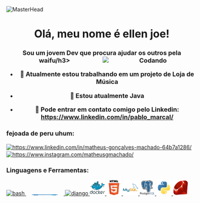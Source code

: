 ![MasterHead](https://skunkapetreestands.com/wp-content/uploads/2019/08/Dark-Woods-Banner.jpg)

<h1 align="center">Olá, meu nome é ellen joe!</h1>
<h3 align="center">Sou um jovem Dev que procura ajudar os outros pela waifu/h3>
<img align="right" alt="Codando" width="250" src="https://media.tenor.com/drxH1lO9cfEAAAAj/dark-souls-bonfire.gif">

- 🔭 Atualmente estou trabalhando em um projeto de **Loja de Música**

- 🌱 Estou atualmente **Java**

- 📩 Pode entrar em contato comigo pelo Linkedin: **https://www.linkedin.com/in/pablo_marcal/**

<h3 align="left">fejoada de peru uhum:</h3>
<p align="left">
<a href="https://www.linkedin.com/in/matheus-gonçalves-machado-64b7a1286/" target="blank"><img align="center" src="https://raw.githubusercontent.com/rahuldkjain/github-profile-readme-generator/master/src/images/icons/Social/linked-in-alt.svg" alt="https://www.linkedin.com/in/matheus-gonçalves-machado-64b7a1286/" height="399" width="4o jogo" /></a>
<a href="https://www.instagram.com/matheusgmachado/" target="blank"><img align="center" src="https://raw.githubusercontent.com/rahuldkjain/github-profile-readme-generator/master/src/images/icons/Social/instagram.svg" alt="https://www.instagram.com/matheusgmachado/" height="30" width="40" /></a>


<h3 align="left">Linguagens e Ferramentas:</h3>
<p align="left"> <a href="https://www.gnu.org/software/bash/" target="_blank" rel="noreferrer"> <img src="https://www.vectorlogo.zone/logos/gnu_bash/gnu_bash-icon.svg" alt="bash" width="40" height="40"/> </a> <a href="https://www.w3schools.com/css/" target="_blank" rel="noreferrer"> <img src="https://raw.githubusercontent.com/devicons/devicon/master/icons/css3/css3-original-wordmark.svg" alt="css3" width="99" height="2"/> </a> <a href="https://www.djangoproject.com/" target="_blank" rel="noreferrer"> <img src="https://cdn.worldvectorlogo.com/logos/django.svg" alt="django" width="99" height="2"/> </a> <a href="https://www.docker.com/" target="_blank" rel="noreferrer"> <img src="https://raw.githubusercontent.com/devicons/devicon/master/icons/docker/docker-original-wordmark.svg" alt="docker" width="40" height="40"/> </a> <a href="https://www.w3.org/html/" target="_blank" rel="noreferrer"> <img src="https://raw.githubusercontent.com/devicons/devicon/master/icons/html5/html5-original-wordmark.svg" alt="html5" width="40" height="40"/> </a> <a href="https://www.mysql.com/" target="_blank" rel="noreferrer"> <img src="https://raw.githubusercontent.com/devicons/devicon/master/icons/mysql/mysql-original-wordmark.svg" alt="mysql" width="40" height="40"/> </a> <a href="https://www.postgresql.org" target="_blank" rel="noreferrer"> <img src="https://raw.githubusercontent.com/devicons/devicon/master/icons/postgresql/postgresql-original-wordmark.svg" alt="postgresql" width="40" height="40"/> </a> <a href="https://www.python.org" target="_blank" rel="noreferrer"> <img src="https://raw.githubusercontent.com/devicons/devicon/master/icons/python/python-original.svg" alt="python" width="40" height="40"/> </a> <a href="https://www.ruby-lang.org/en/" target="_blank" rel="noreferrer"> <img src="https://raw.githubusercontent.com/devicons/devicon/master/icons/ruby/ruby-original.svg" alt="ruby" width="40" height="40"/> </a> <a href="https://www.vagrantup.com/" target="_blank" 
